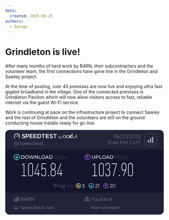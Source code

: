 ```yaml
---
date:
  created: 2025-06-25
authors:
  - b4rngs
---
```


# Grindleton is live!

After many months of hard work by B4RN, their subcontractors and the volunteer team, the first connections have gone line in the Grindleton and Sawley project.

At the time of posting, over 40 premises are now live and enjoying ultra fast gigabit broadband in the village. One of the connected premises is Grindleton Pavilion which will now allow visitors access to fast, reliable internet via the guest Wi-Fi service.

Work is continuing at pace on the infrastructure project to connect Sawley and the rest of Grindleton and the volunteers are still on the ground conducting house installs ready for go-live.

![image](/img/pavilion_speedtest.jpg)